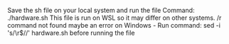 Save the sh file on your local system and run the file
Command: ./hardware.sh
This file is run on WSL so it may differ on other systems.
/r command not found maybe an error on Windows - Run command: sed -i 's/\r$//' hardware.sh before running the file
